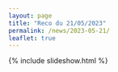 ```yaml
---
layout: page
title: "Reco du 21/05/2023"
permalink: /news/2023-05-21/
leaflet: true
---
```

{% include slideshow.html %}
